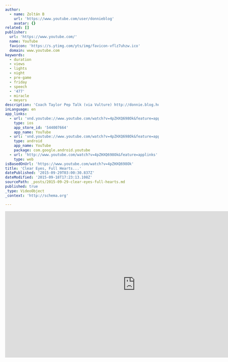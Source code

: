 ```yaml
---
author:
  - name: Zoltán B
    url: 'https://www.youtube.com/user/donnieblog'
    avatar: {}
related: []
publisher:
  url: 'https://www.youtube.com/'
  name: YouTube
  favicon: 'https://s.ytimg.com/yts/img/favicon-vflz7uhzw.ico'
  domain: www.youtube.com
keywords:
  - duration
  - views
  - lights
  - night
  - pre-game
  - friday
  - speech
  - '477'
  - miracle
  - meyers
description: 'Coach Taylor Pep Talk (via Vulture) http://donnie.blog.hu/'
inLanguage: en
app_links:
  - url: 'vnd.youtube://www.youtube.com/watch?v=4pZHXQ698Ok&feature=applinks'
    type: ios
    app_store_id: '544007664'
    app_name: YouTube
  - url: 'vnd.youtube://www.youtube.com/watch?v=4pZHXQ698Ok&feature=applinks'
    type: android
    app_name: YouTube
    package: com.google.android.youtube
  - url: 'http://www.youtube.com/watch?v=4pZHXQ698Ok&feature=applinks'
    type: web
isBasedOnUrl: 'https://www.youtube.com/watch?v=4pZHXQ698Ok'
title: 'Clear Eyes, Full Hearts...'
datePublished: '2015-09-29T03:00:30.837Z'
dateModified: '2015-09-18T17:23:13.108Z'
sourcePath: _posts/2015-09-29-clear-eyes-full-hearts.md
published: true
_type: VideoObject
_context: 'http://schema.org'

---
```

<iframe src="https://cdn.embedly.com/widgets/media.html?src=https%3A%2F%2Fwww.youtube.com%2Fembed%2F4pZHXQ698Ok%3Ffeature%3Doembed&amp;url=https%3A%2F%2Fwww.youtube.com%2Fwatch%3Fv%3D4pZHXQ698Ok&amp;image=https%3A%2F%2Fi.ytimg.com%2Fvi%2F4pZHXQ698Ok%2Fhqdefault.jpg&amp;key=b7d04c9b404c499eba89ee7072e1c4f7&amp;type=text%2Fhtml&amp;schema=youtube" width="854" height="480" scrolling="no" frameborder="0" allowfullscreen="allowfullscreen" style=""></iframe>